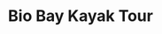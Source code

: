 ---
order: 27
image: "https://cdn.filestackcontent.com/aQMlHacTTMaMuy6WOT82/convert?cache=true&compress=true&quality=90&w=1000&fit=max"
title:   Bio Bay Kayak Tour
infose: 2 Hours • Ages 6+
link: "https://fareharbor.com/embeds/book/pureadventurepr/items/11821/calendar/2025/10/?asn=fhdn&asn-ref=turisteandoenpuertorico&ref=turisteandoenpuertorico&marketplace=yes&flow=no&full-items=yes"
---